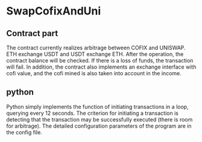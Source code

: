 # SwapCofixAndUni

## Contract part

The contract currently realizes arbitrage between COFIX and UNISWAP. ETH exchange USDT and USDT exchange ETH. After the operation, the contract balance will be checked. If there is a loss of funds, the transaction will fail. In addition, the contract also implements an exchange interface with cofi value, and the cofi mined is also taken into account in the income.

## python

Python simply implements the function of initiating transactions in a loop, querying every 12 seconds. The criterion for initiating a transaction is detecting that the transaction may be successfully executed (there is room for arbitrage). The detailed configuration parameters of the program are in the config file.
